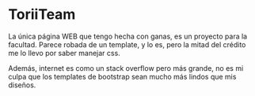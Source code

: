 # ToriiTeam

La única página WEB que tengo hecha con ganas, es un proyecto para la facultad. Parece robada de un template, y lo es, pero la mitad del crédito me lo llevo por saber manejar css.

Además, internet es como un stack overflow pero más grande, no es mi culpa que los templates de bootstrap sean mucho más lindos que mis diseños.

